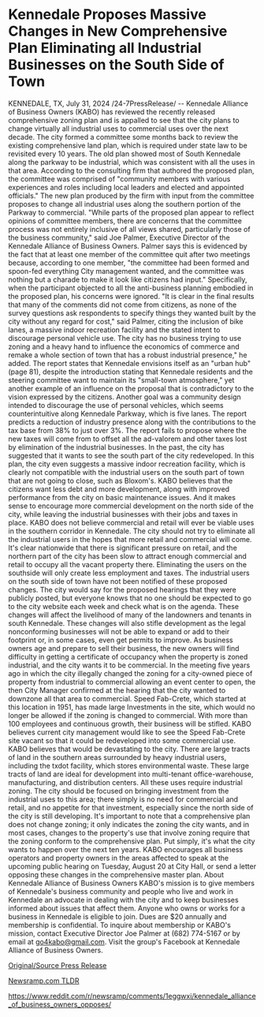 # Kennedale Proposes Massive Changes in New Comprehensive Plan Eliminating all Industrial Businesses on the South Side of Town

KENNEDALE, TX, July 31, 2024 /24-7PressRelease/ -- Kennedale Alliance of Business Owners (KABO) has reviewed the recently released comprehensive zoning plan and is appalled to see that the city plans to change virtually all industrial uses to commercial uses over the next decade.   The city formed a committee some months back to review the existing comprehensive land plan, which is required under state law to be revisited every 10 years. The old plan showed most of South Kennedale along the parkway to be industrial, which was consistent with all the uses in that area.   According to the consulting firm that authored the proposed plan, the committee was comprised of "community members with various experiences and roles including local leaders and elected and appointed officials." The new plan produced by the firm with input from the committee proposes to change all industrial uses along the southern portion of the Parkway to commercial. "While parts of the proposed plan appear to reflect opinions of committee members, there are concerns that the committee process was not entirely inclusive of all views shared, particularly those of the business community," said Joe Palmer, Executive Director of the Kennedale Alliance of Business Owners.   Palmer says this is evidenced by the fact that at least one member of the committee quit after two meetings because, according to one member, "the committee had been formed and spoon-fed everything City management wanted, and the committee was nothing but a charade to make it look like citizens had input." Specifically, when the participant objected to all the anti-business planning embodied in the proposed plan, his concerns were ignored. "It is clear in the final results that many of the comments did not come from citizens, as none of the survey questions ask respondents to specify things they wanted built by the city without any regard for cost," said Palmer, citing the inclusion of bike lanes, a massive indoor recreation facility and the stated intent to discourage personal vehicle use. The city has no business trying to use zoning and a heavy hand to influence the economics of commerce and remake a whole section of town that has a robust industrial presence," he added.  The report states that Kennedale envisions itself as an "urban hub" (page 81), despite the introduction stating that Kennedale residents and the steering committee want to maintain its "small-town atmosphere," yet another example of an influence on the proposal that is contradictory to the vision expressed by the citizens. Another goal was a community design intended to discourage the use of personal vehicles, which seems counterintuitive along Kennedale Parkway, which is five lanes.   The report predicts a reduction of industry presence along with the contributions to the tax base from 38% to just over 3%. The report fails to propose where the new taxes will come from to offset all the ad-valorem and other taxes lost by elimination of the industrial businesses. In the past, the city has suggested that it wants to see the south part of the city redeveloped. In this plan, the city even suggests a massive indoor recreation facility, which is clearly not compatible with the industrial users on the south part of town that are not going to close, such as Bloxom's.   KABO believes that the citizens want less debt and more development, along with improved performance from the city on basic maintenance issues. And it makes sense to encourage more commercial development on the north side of the city, while leaving the industrial businesses with their jobs and taxes in place. KABO does not believe commercial and retail will ever be viable uses in the southern corridor in Kennedale. The city should not try to eliminate all the industrial users in the hopes that more retail and commercial will come. It's clear nationwide that there is significant pressure on retail, and the northern part of the city has been slow to attract enough commercial and retail to occupy all the vacant property there. Eliminating the users on the southside will only create less employment and taxes.  The industrial users on the south side of town have not been notified of these proposed changes. The city would say for the proposed hearings that they were publicly posted, but everyone knows that no one should be expected to go to the city website each week and check what is on the agenda. These changes will affect the livelihood of many of the landowners and tenants in south Kennedale. These changes will also stifle development as the legal nonconforming businesses will not be able to expand or add to their footprint or, in some cases, even get permits to improve. As business owners age and prepare to sell their business, the new owners will find difficulty in getting a certificate of occupancy when the property is zoned industrial, and the city wants it to be commercial.   In the meeting five years ago in which the city illegally changed the zoning for a city-owned piece of property from industrial to commercial allowing an event center to open, the then City Manager confirmed at the hearing that the city wanted to downzone all that area to commercial. Speed Fab-Crete, which started at this location in 1951, has made large Investments in the site, which would no longer be allowed if the zoning is changed to commercial. With more than 100 employees and continuous growth, their business will be stifled. KABO believes current city management would like to see the Speed Fab-Crete site vacant so that it could be redeveloped into some commercial use. KABO believes that would be devastating to the city.  There are large tracts of land in the southern areas surrounded by heavy industrial users, including the txdot facility, which stores environmental waste. These large tracts of land are ideal for development into multi-tenant office-warehouse, manufacturing, and distribution centers. All these uses require industrial zoning. The city should be focused on bringing investment from the industrial uses to this area; there simply is no need for commercial and retail, and no appetite for that investment, especially since the north side of the city is still developing.   It's important to note that a comprehensive plan does not change zoning; it only indicates the zoning the city wants, and in most cases, changes to the property's use that involve zoning require that the zoning conform to the comprehensive plan. Put simply, it's what the city wants to happen over the next ten years.  KABO encourages all business operators and property owners in the areas affected to speak at the upcoming public hearing on Tuesday, August 20 at City Hall, or send a letter opposing these changes in the comprehensive master plan.  About Kennedale Alliance of Business Owners KABO's mission is to give members of Kennedale's business community and people who live and work in Kennedale an advocate in dealing with the city and to keep businesses informed about issues that affect them. Anyone who owns or works for a business in Kennedale is eligible to join. Dues are $20 annually and membership is confidential. To inquire about membership or KABO's mission, contact Executive Director Joe Palmer at (682) 774-5167 or by email at go4kabo@gmail.com. Visit the group's Facebook at Kennedale Alliance of Business Owners. 

[Original/Source Press Release](https://www.24-7pressrelease.com/press-release/512999/kennedale-proposes-massive-changes-in-new-comprehensive-plan-eliminating-all-industrial-businesses-on-the-south-side-of-town)
                    

[Newsramp.com TLDR](None) 

https://www.reddit.com/r/newsramp/comments/1eggwxi/kennedale_alliance_of_business_owners_opposes/